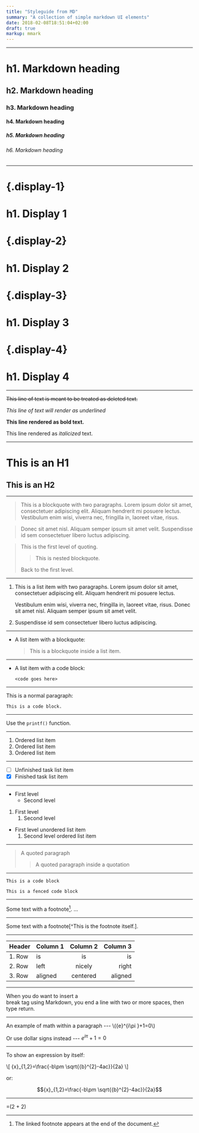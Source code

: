```yaml
---
title: "Styleguide from MD"
summary: "A collection of simple markdown UI elements"
date: 2018-02-08T18:51:04+02:00
draft: true
markup: mmark
---
```


---
# h1. Markdown heading
## h2. Markdown heading
### h3. Markdown heading
#### h4. Markdown heading
##### h5. Markdown heading
###### h6. Markdown heading
---
# {.display-1}<h1>h1. Display 1</h1>
# {.display-2}<h1>h1. Display 2</h1>
# {.display-3}<h1>h1. Display 3</h1>
# {.display-4}<h1>h1. Display 4</h1>
---
~~This line of text is meant to be treated as deleted text.~~

_This line of text will render as underlined_

**This line rendered as bold text.**

This line rendered as *italicized* text.

---

This is an H1
=============

This is an H2
-------------

---

> This is a blockquote with two paragraphs. Lorem ipsum dolor sit amet,
consectetuer adipiscing elit. Aliquam hendrerit mi posuere lectus.
Vestibulum enim wisi, viverra nec, fringilla in, laoreet vitae, risus.

> Donec sit amet nisl. Aliquam semper ipsum sit amet velit. Suspendisse
id sem consectetuer libero luctus adipiscing.

> This is the first level of quoting.
>
> > This is nested blockquote.
>
> Back to the first level.

---

1.  This is a list item with two paragraphs. Lorem ipsum dolor
    sit amet, consectetuer adipiscing elit. Aliquam hendrerit
    mi posuere lectus.

    Vestibulum enim wisi, viverra nec, fringilla in, laoreet
    vitae, risus. Donec sit amet nisl. Aliquam semper ipsum
    sit amet velit.

2.  Suspendisse id sem consectetuer libero luctus adipiscing.
    
---

*   A list item with a blockquote:

    > This is a blockquote
    > inside a list item.
    
---

*   A list item with a code block:

        <code goes here>
        
---

This is a normal paragraph:

    This is a code block.

---

Use the `printf()` function.

---

1. Ordered list item
2. Ordered list item
3. Ordered list item

---

- [ ] Unfinished task list item
- [x] Finished task list item

---

* First level
    * Second level

1. First level
    1. Second level

* First level unordered list item
    1. Second level ordered list item

---

> A quoted paragraph
>> A quoted paragraph inside a quotation

---

    This is a code block

```
This is a fenced code block
```

---

Some text with a footnote[^1].
…
[^1]: The linked footnote appears at the end of the document.

---

Some text with a footnote[^This is the footnote itself.].

---

|Header |Column 1 | Column 2 | Column 3  | 
|:--- |:---- |:----:| ----:|
|1. Row| is | is | is  |
|2. Row| left | nicely | right  |
|3. Row| aligned | centered | aligned  | 

---

When you do want to insert a <br /> break tag using Markdown, you end a line with two or more spaces, then type return.

---

An example of math within a paragraph --- \\({e}^{i\pi }+1=0\\)

Or use dollar signs instead --- ${e}^{i\pi }+1=0$

---

To show an expression by itself:

\\[ {x}_{1,2}=\frac{-b\pm \sqrt{{b}^{2}-4ac}}{2a} \\]

or:

$${x}_{1,2}=\frac{-b\pm \sqrt{{b}^{2}-4ac}}{2a}$$

---

=(2 + 2)


